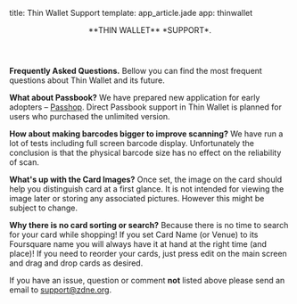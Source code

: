 title: Thin Wallet Support
template: app_article.jade
app: thinwallet

<header>
**THIN WALLET** *SUPPORT*.
</header>

**Frequently Asked Questions.** Bellow you can find the most frequent questions about Thin Wallet and its future.

**What about Passbook?** We have prepared new application for early adopters – [Passhop](http://passhop.passauthority.com). Direct Passbook support in Thin Wallet is planned for users who purchased the unlimited version.

**How about making barcodes bigger to improve scanning?** We have run a lot of tests including full screen barcode display. Unfortunately the conclusion is that the physical barcode size has no effect on the reliability of scan.

**What's up with the Card Images?** Once set, the image on the card should help you distinguish card at a first glance. It is not intended for viewing the image later or storing any associated pictures. However this might be subject to change.
					
**Why there is no card sorting or search?** Because there is no time to search for your card while shopping! If you set Card Name (or Venue) to its Foursquare name you will always have it at hand at the right time (and place)! If you need to reorder your cards, just press edit on the main screen and drag and drop cards as desired.

If you have an issue, question or comment **not** listed above please send an email to <a href="mailto:support@zdne.org?subject=Thin Wallet">support@zdne.org</a>.